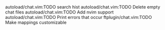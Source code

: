 autoload/chat.vim:TODO search hist
autoload/chat.vim:TODO Delete empty chat files
autoload/chat.vim:TODO Add nvim support
autoload/chat.vim:TODO Print errors that occur
ftplugin/chat.vim:TODO Make mappings customizable
